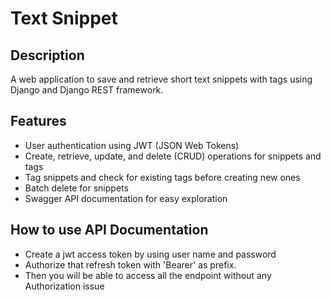 # Text Snippet


## Description

A web application to save and retrieve short text snippets with tags using Django and Django REST framework.

## Features

- User authentication using JWT (JSON Web Tokens)
- Create, retrieve, update, and delete (CRUD) operations for snippets and tags
- Tag snippets and check for existing tags before creating new ones
- Batch delete for snippets
- Swagger API documentation for easy exploration

## How to use API Documentation

- Create a jwt access token by using user name and password
- Authorize that refresh token with 'Bearer' as prefix.
- Then you will be able to access all the endpoint without any Authorization issue
